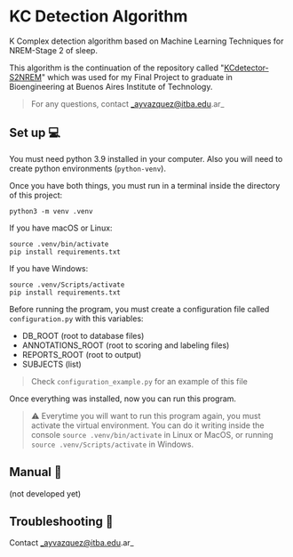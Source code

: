 # KC Detection Algorithm

K Complex detection algorithm based on Machine Learning Techniques for NREM-Stage 2 of sleep.

This algorithm is the continuation of the repository called "[KCdetector-S2NREM](https://github.com/aylinavch/KCdetector-S2NREM)" which was used for my Final Project to graduate in Bioengineering at Buenos Aires Institute of Technology.

> For any questions, contact _ayvazquez@itba.edu.ar_

## Set up 💻

You must need python 3.9 installed in your computer. Also you will need to create python environments  (`python-venv`).

Once you have both things, you must run in a terminal inside the directory of this project:

```
python3 -m venv .venv
```

If you have macOS or Linux:
```
source .venv/bin/activate
pip install requirements.txt
```

If you have Windows:

```
source .venv/Scripts/activate
pip install requirements.txt
```

Before running the program, you must create a configuration file called `configuration.py` with this variables:
- DB_ROOT (root to database files)
- ANNOTATIONS_ROOT (root to scoring and labeling files)
- REPORTS_ROOT (root to output)
- SUBJECTS (list)

> Check `configuration_example.py` for an example of this file

Once everything was installed, now you can run this program. 

> ⚠️ Everytime you will want to run this program again, you must activate the virtual environment. You can do it writing inside the console `source .venv/bin/activate` in Linux or MacOS, or running `source .venv/Scripts/activate` in Windows.


## Manual 📑

(not developed yet)


## Troubleshooting 🚫

Contact _ayvazquez@itba.edu.ar_